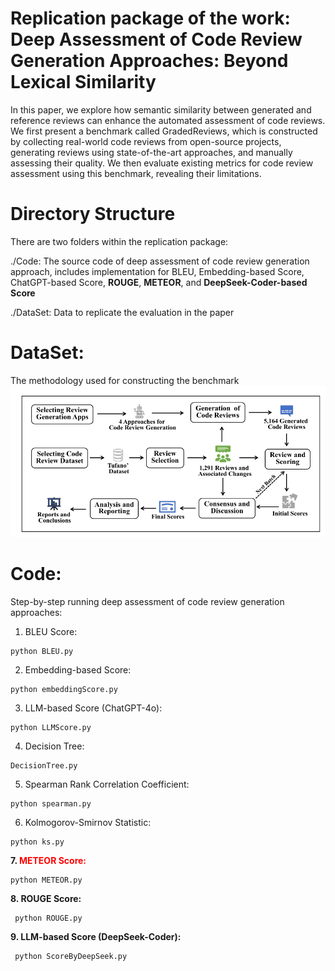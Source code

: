 # Replication package of the work: Deep Assessment of Code Review Generation Approaches: Beyond Lexical Similarity

In this paper, we explore how semantic similarity between generated and reference reviews can enhance the automated assessment of code reviews. We first present a benchmark called GradedReviews, which is constructed by collecting real-world code reviews from open-source projects, generating reviews using state-of-the-art approaches, and manually assessing their quality. We then evaluate existing metrics for code review assessment using this benchmark, revealing their limitations.

# Directory Structure
There are two folders within the replication package:

./Code: The source code of deep assessment of code review generation approach, includes implementation for BLEU, Embedding-based Score, ChatGPT-based Score, **ROUGE**, **METEOR**, and **DeepSeek-Coder-based Score** 

./DataSet: Data to replicate the evaluation in the paper

# DataSet:
The methodology used for constructing the benchmark
![Methodology for Benchmark Construction](./dataset.png "Methodology for Benchmark Construction")

# Code: 
Step-by-step running deep assessment of code review generation approaches:

  1. BLEU Score:

    python BLEU.py

  2. Embedding-based Score:
   
    python embeddingScore.py

  3. LLM-based Score (ChatGPT-4o):
   
    python LLMScore.py

  4. Decision Tree:
   
    DecisionTree.py

  5. Spearman Rank Correlation Coefficient:

    python spearman.py

  6. Kolmogorov-Smirnov Statistic:

    python ks.py

**7. <font color=red>METEOR Score:</font>** 

    python METEOR.py

**8. ROUGE Score:**
   
     python ROUGE.py
    
**9. LLM-based Score (DeepSeek-Coder):**
   
     python ScoreByDeepSeek.py
